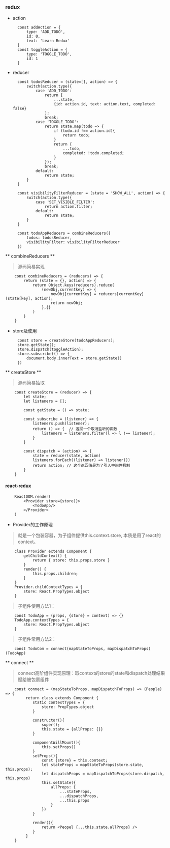 ### redux

* action

		const addAction = {
		    type: 'ADD_TODO',
		    id: 0,
		    text: 'Learn Redux'
		}
		const toggleAction = {
		    type: 'TOGGLE_TODO',
		    id: 1
		}
		
* reducer

		const todosReducer = (state=[], action) => {
			switch(action.type){
				case 'ADD_TODO':
					return [
						...state,
						{id: action.id, text: action.text, completed: false}
					];
					break;
				case 'TOGGLE_TODO':
					return state.map(todo => {
						if (todo.id !== action.id){
							return todo;
						}
						return {
							...todo,
							completed: !todo.completed;
						}
					});
					break;
				default:
					return state;
			}
		}
		
		const visibilityFilterReducer = (state = 'SHOW_ALL', action) => {
			switch(action.type){
				case 'SET_VISIBLE_FILTER':
					return action.filter;
				default:
					return state;
			}
		}
		
		const todoAppReducers = combineReducers({
			todos: todosReducer,
			visibilityFilter: visibilityFilterReducer
		})
		
** combineReducers **
> 源码简易实现
	
		
		const combineReducers = (reducers) => {
			return (state = {}, action) => {
				return Object.keys(reducers).reduce(
					(newObj,currentkey) => {
						newObj[currentKey] = reducers[currentKey](state[key], action);
						return newObj;
					},{}
				)
			}
		}
		
	
* store及使用

		const store = createStore(todoAppReducers);
		store.getState();
		store.dispatch(toggleAction);
		store.subscribe(() => {
			document.body.innerText = store.getState()
		})
		
** createStore **
> 源码简易抽取

		const createStore = (reducer) => {
			let state;
			let listeners = [];
			
			const getState = () => state;
			
			const subscribe = (listener) => {
				listeners.push(listener);
				return () => {  // 返回一个取消监听的函数
					listeners = listeners.filter(l => l !== listener);
				}				
			}
			
			const dispatch = (action) => {
				state = reducer(state, action)
				listeners.forEach((listener) => listener())
				return action; // 这个返回值是为了引入中间件机制
			}
		}
		

#### react-redux

		ReactDOM.render(
			<Provider store={store)}>
				<TodoApp/>
			</Provider>
		)
		
* Provider的工作原理
> 就是一个包装容器，为子组件提供this.context.store, 本质是用了react的context。

		class Provider extends Component {
			getChildContext() {
				return { store: this.props.store }
			}
			render() {
				this.props.children;
			}
		}
		Provider.childContextTypes = {
			store: React.PropTypes.object
		}
		
> 子组件使用方法1：

		const TodoApp = (props, {store} = context) => {}
		TodoApp.contextTypes = {
			store: React.PropTypes.object
		}
	
> 子组件常用方法2：

		const TodoCom = connect(mapStateToProps, mapDispatchToProps)(TodoApp)
		
** connect **
> connect高阶组件实现原理：取context的store的state和dispatch处理结果赋给被包裹组件

		const connect = (mapStateToProps, mapDispatchToProps) => (People) => {
			 return class extends Component {
			 	static contextTypes = {
			 		store: PropTypes.object
			 	}
			 	
			 	constructor(){
			 		super();
			 		this.state = {allProps: {}}
			 	}
			 	
			 	componentWillMount(){
			 		this.setProps()
			 	}
			 	setProps(){
			 		const {store} = this.context;
			 		let stateProps = mapStateToProps(store.state, this.props);
			 		let dispatchProps = mapDispatchToProps(store.dispatch, this.props)
			 		this.setState({
			 			allProps: {
			 				...stateProps,
			 				...dispatchProps,
			 				...this.props
			 			}
			 		})
			 	}
			 	
			 	render(){
			 		return <Peopel {...this.state.allProps} />
			 	}
			 }
		}


		